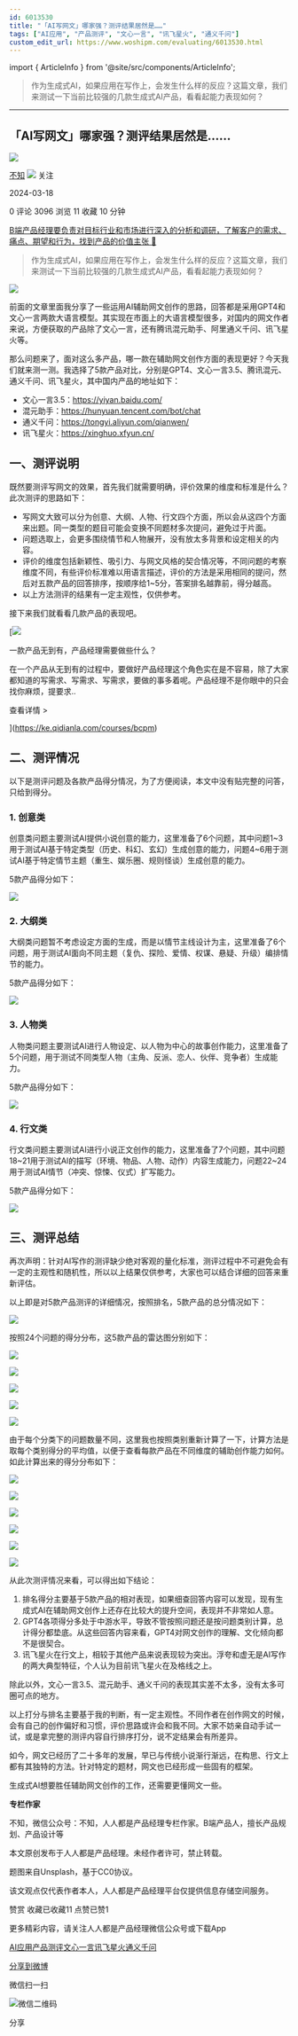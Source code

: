 ```yaml
---
id: 6013530
title: "「AI写网文」哪家强？测评结果居然是……"
tags: ["AI应用", "产品测评", "文心一言", "讯飞星火", "通义千问"]
custom_edit_url: https://www.woshipm.com/evaluating/6013530.html
---
```

import { ArticleInfo } from '@site/src/components/ArticleInfo';

<ArticleInfo
    author="不知"
    authorLink="https://www.woshipm.com/u/74245"
    published="2024-03-18"
    views={3096}
    comments={0}
    collects={11}
/>

> 作为生成式AI，如果应用在写作上，会发生什么样的反应？这篇文章，我们来测试一下当前比较强的几款生成式AI产品，看看起能力表现如何？

---

## 「AI写网文」哪家强？测评结果居然是……

[![](https://image.woshipm.com/wp-files/2016/03/头像23.jpg!/both/72x72)](https://www.woshipm.com/u/74245)

[不知](https://www.woshipm.com/u/74245) ![](https://static.woshipm.com/tag/1121_1@2x.png) 关注

2024-03-18

0 评论 3096 浏览 11 收藏 10 分钟

[B端产品经理要负责对目标行业和市场进行深入的分析和调研，了解客户的需求、痛点、期望和行为，找到产品的价值主张 🔗](https://ke.qidianla.com/courses/bcpm)

> 作为生成式AI，如果应用在写作上，会发生什么样的反应？这篇文章，我们来测试一下当前比较强的几款生成式AI产品，看看起能力表现如何？

![](https://image.woshipm.com/2023/04/13/280eeb22-d9de-11ed-8fc2-00163e0b5ff3.jpg)

前面的文章里面我分享了一些运用AI辅助网文创作的思路，回答都是采用GPT4和文心一言两款大语言模型。其实现在市面上的大语言模型很多，对国内的网文作者来说，方便获取的产品除了文心一言，还有腾讯混元助手、阿里通义千问、讯飞星火等。

那么问题来了，面对这么多产品，哪一款在辅助网文创作方面的表现更好？今天我们就来测一测。我选择了5款产品对比，分别是GPT4、文心一言3.5、腾讯混元、通义千问、讯飞星火，其中国内产品的地址如下：

*   文心一言3.5：https://yiyan.baidu.com/
*   混元助手：https://hunyuan.tencent.com/bot/chat
*   通义千问：https://tongyi.aliyun.com/qianwen/
*   讯飞星火：https://xinghuo.xfyun.cn/

## 一、测评说明

既然要测评写网文的效果，首先我们就需要明确，评价效果的维度和标准是什么？此次测评的思路如下：

*   写网文大致可以分为创意、大纲、人物、行文四个方面，所以会从这四个方面来出题。同一类型的题目可能会变换不同题材多次提问，避免过于片面。
*   问题选取上，会更多围绕情节和人物展开，没有放太多背景和设定相关的内容。
*   评价的维度包括新颖性、吸引力、与网文风格的契合情况等，不同问题的考察维度不同，有些评价标准难以用语言描述，评价的方法是采用相同的提问，然后对五款产品的回答排序，按顺序给1~5分，答案排名越靠前，得分越高。
*   以上方法测评的结果有一定主观性，仅供参考。

接下来我们就看看几款产品的表现吧。

[![](https://image.woshipm.com/2023/08/02/58dc678c-30e3-11ee-88e7-00163e0b5ff3.png)

一款产品无到有，产品经理需要做些什么？

在一个产品从无到有的过程中，要做好产品经理这个角色实在是不容易，除了大家都知道的写需求、写需求、写需求，要做的事多着呢。产品经理不是你眼中的只会找你麻烦，提要求..

查看详情 >

](https://ke.qidianla.com/courses/bcpm)

## 二、测评情况

以下是测评问题及各款产品得分情况，为了方便阅读，本文中没有贴完整的问答，只给到得分。

### 1\. 创意类

创意类问题主要测试AI提供小说创意的能力，这里准备了6个问题，其中问题1~3用于测试AI基于特定类型（历史、科幻、玄幻）生成创意的能力，问题4~6用于测试AI基于特定情节主题（重生、娱乐圈、规则怪谈）生成创意的能力。

5款产品得分如下：

![](https://image.woshipm.com/wp-files/2024/03/0Pls9y5MN0PcpiJcgBzG.png)

### 2\. 大纲类

大纲类问题暂不考虑设定方面的生成，而是以情节主线设计为主，这里准备了6个问题，用于测试AI面向不同主题（复仇、探险、爱情、权谋、悬疑、升级）编排情节的能力。

5款产品得分如下：

![](https://image.woshipm.com/wp-files/2024/03/58gjHOkkK64btQFDA0ug.png)

### 3\. 人物类

人物类问题主要测试AI进行人物设定、以人物为中心的故事创作能力，这里准备了5个问题，用于测试不同类型人物（主角、反派、恋人、伙伴、竞争者）生成能力。

5款产品得分如下：

![](https://image.woshipm.com/wp-files/2024/03/AA9eOkm0EvmgV6yGHFiY.png)

### 4\. 行文类

行文类问题主要测试AI进行小说正文创作的能力，这里准备了7个问题，其中问题18~21用于测试AI的描写（环境、物品、人物、动作）内容生成能力，问题22~24用于测试AI情节（冲突、惊悚、仪式）扩写能力。

5款产品得分如下：

![](https://image.woshipm.com/wp-files/2024/03/zaFq1pbHfFzGrHOuFKpp.png)

## 三、测评总结

再次声明：针对AI写作的测评缺少绝对客观的量化标准，测评过程中不可避免会有一定的主观性和随机性，所以以上结果仅供参考，大家也可以结合详细的回答来重新评估。

以上即是对5款产品测评的详细情况，按照排名，5款产品的总分情况如下：

![](https://image.woshipm.com/wp-files/2024/03/PsGX17yl4sgnaNdjk2Bt.png)

按照24个问题的得分分布，这5款产品的雷达图分别如下：

![](https://image.woshipm.com/wp-files/2024/03/q5WxiovUquL2uaKkHJ4S.jpeg)

![](https://image.woshipm.com/wp-files/2024/03/bVWoeGM7f2UELI0udjHs.jpeg)

![](https://image.woshipm.com/wp-files/2024/03/EKBlukzL82Vs64nysXy7.jpeg)

![](https://image.woshipm.com/wp-files/2024/03/WWqGMPvfxyfocAGRoBj9.jpeg)

![](https://image.woshipm.com/wp-files/2024/03/32vB9tLBmOQi9Rk4hwtM.jpeg)

由于每个分类下的问题数量不同，这里我也按照类别重新计算了一下，计算方法是取每个类别得分的平均值，以便于查看每款产品在不同维度的辅助创作能力如何。如此计算出来的得分分布如下：

![](https://image.woshipm.com/wp-files/2024/03/3D5iUMkfN7gWnW3tIxqY.png)

![](https://image.woshipm.com/wp-files/2024/03/q5CMWmd0xcsPGbFnQeyD.jpeg)

![](https://image.woshipm.com/wp-files/2024/03/bNpE71MIOUe0zjscPSp1.jpeg)

![](https://image.woshipm.com/wp-files/2024/03/rtjYWhcxcGdpAXDq5TGE.jpeg)

![](https://image.woshipm.com/wp-files/2024/03/YdMYLZGZz5WsHOQzUfOM.jpeg)

![](https://image.woshipm.com/wp-files/2024/03/ALkAu59KyJ5ODoRtY7ab.jpeg)

从此次测评情况来看，可以得出如下结论：

1.  排名得分主要基于5款产品的相对表现，如果细查回答内容可以发现，现有生成式AI在辅助网文创作上还存在比较大的提升空间，表现并不非常如人意。
2.  GPT4各项得分多处于中游水平，导致不管按照问题还是按问题类别计算，总计得分都垫底。从这些回答内容来看，GPT4对网文创作的理解、文化倾向都不是很契合。
3.  讯飞星火在行文上，相较于其他产品来说表现较为突出。浮夸和虚无是AI写作的两大典型特征，个人认为目前讯飞星火在及格线之上。

除此以外，文心一言3.5、混元助手、通义千问的表现其实差不太多，没有太多可圈可点的地方。

以上打分与排名主要基于我的判断，有一定主观性。不同作者在创作网文的时候，会有自己的创作偏好和习惯，评价思路或许会和我不同。大家不妨亲自动手试一试，或是拿完整的测评内容自行排序打分，说不定结果会有所差异。

如今，网文已经历了二十多年的发展，早已与传统小说渐行渐远，在构思、行文上都有其独特的方法。针对特定的题材，网文也已经形成一些固有的框架。

生成式AI想要胜任辅助网文创作的工作，还需要更懂网文一些。

**专栏作家**

不知，微信公众号：不知，人人都是产品经理专栏作家。B端产品人，擅长产品规划、产品设计等

本文原创发布于人人都是产品经理。未经作者许可，禁止转载。

题图来自Unsplash，基于CC0协议。

该文观点仅代表作者本人，人人都是产品经理平台仅提供信息存储空间服务。

赞赏 收藏已收藏11 点赞已赞1

更多精彩内容，请关注人人都是产品经理微信公众号或下载App

[AI应用](https://www.woshipm.com/tag/ai%e5%ba%94%e7%94%a8)[产品测评](https://www.woshipm.com/tag/%e4%ba%a7%e5%93%81%e6%b5%8b%e8%af%84)[文心一言](https://www.woshipm.com/tag/%e6%96%87%e5%bf%83%e4%b8%80%e8%a8%80)[讯飞星火](https://www.woshipm.com/tag/%e8%ae%af%e9%a3%9e%e6%98%9f%e7%81%ab)[通义千问](https://www.woshipm.com/tag/%e9%80%9a%e4%b9%89%e5%8d%83%e9%97%ae)

[分享到微博](https://service.weibo.com/share/share.php?appkey=2775287854&title=「AI写网文」哪家强？测评结果居然是……&url=https://www.woshipm.com/evaluating/6013530.html&pic=https://image.woshipm.com/2023/04/13/280eeb22-d9de-11ed-8fc2-00163e0b5ff3.jpg)

微信扫一扫

![微信二维码](https://api.pwmqr.com/qrcode/create/?url=https://www.woshipm.com/evaluating/6013530.html)

分享